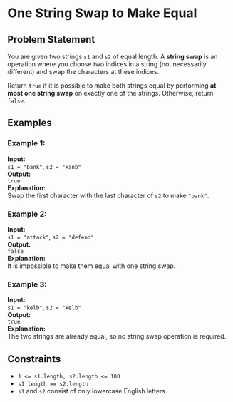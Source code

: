 # One String Swap to Make Equal

## Problem Statement

You are given two strings `s1` and `s2` of equal length. A **string swap** is an operation where you choose two indices in a string (not necessarily different) and swap the characters at these indices.

Return `true` if it is possible to make both strings equal by performing **at most one string swap** on exactly one of the strings. Otherwise, return `false`.

## Examples

### Example 1:
**Input:**  
`s1 = "bank"`, `s2 = "kanb"`  
**Output:**  
`true`  
**Explanation:**  
Swap the first character with the last character of `s2` to make `"bank"`.

### Example 2:
**Input:**  
`s1 = "attack"`, `s2 = "defend"`  
**Output:**  
`false`  
**Explanation:**  
It is impossible to make them equal with one string swap.

### Example 3:
**Input:**  
`s1 = "kelb"`, `s2 = "kelb"`  
**Output:**  
`true`  
**Explanation:**  
The two strings are already equal, so no string swap operation is required.

## Constraints
- `1 <= s1.length, s2.length <= 100`
- `s1.length == s2.length`
- `s1` and `s2` consist of only lowercase English letters.

